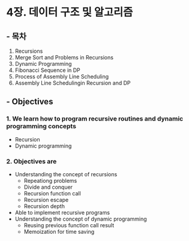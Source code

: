 # 4장. 데이터 구조 및 알고리즘

## - 목차
1. Recursions 
2. Merge Sort and Problems in Recursions 
3. Dynamic Programming 
4. Fibonacci Sequence in DP 
5. Process of Assembly Line Scheduling 
6. Assembly Line Schedulingin Recursion and DP


## - Objectives
### 1. We learn how to program recursive routines and dynamic programming concepts
* Recursion
* Dynamic programming
### 2. Objectives are
* Understanding the concept of recursions
	* Repeationg problems
	* Divide and conquer
	* Recursion function call
	* Recursion escape
	* Recursion depth
* Able to implement recursive programs
* Understanding the concept of dynamic programming
	* Reusing previous function call result
	* Memoization for time saving
